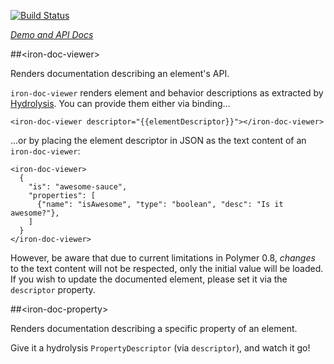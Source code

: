 
<!---

This README is automatically generated from the comments in these files:
iron-doc-viewer.html  iron-doc-property.html

Edit those files, and our readme bot will duplicate them over here!
Edit this file, and the bot will squash your changes :)

-->

[![Build Status](https://travis-ci.org/PolymerElements/iron-doc-viewer.svg?branch=master)](https://travis-ci.org/PolymerElements/iron-doc-viewer)

_[Demo and API Docs](https://elements.polymer-project.org/elements/iron-doc-viewer)_


##&lt;iron-doc-viewer&gt;


Renders documentation describing an element's API.

`iron-doc-viewer` renders element and behavior descriptions as extracted by
[Hydrolysis](https://github.com/PolymerLabs/hydrolysis). You can provide them
either via binding...

    <iron-doc-viewer descriptor="{{elementDescriptor}}"></iron-doc-viewer>

...or by placing the element descriptor in JSON as the text content of an
`iron-doc-viewer`:

    <iron-doc-viewer>
      {
        "is": "awesome-sauce",
        "properties": [
          {"name": "isAwesome", "type": "boolean", "desc": "Is it awesome?"},
        ]
      }
    </iron-doc-viewer>

However, be aware that due to current limitations in Polymer 0.8, _changes_ to
the text content will not be respected, only the initial value will be loaded.
If you wish to update the documented element, please set it via the `descriptor`
property.



##&lt;iron-doc-property&gt;


Renders documentation describing a specific property of an element.

Give it a hydrolysis `PropertyDescriptor` (via `descriptor`), and watch it go!

